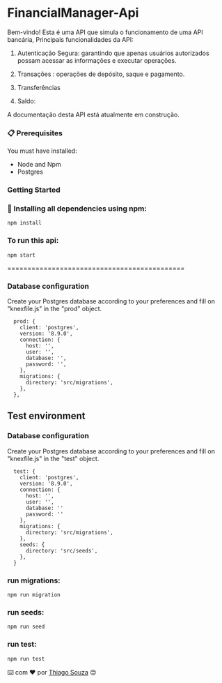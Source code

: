 # FinancialManager-Api

Bem-vindo! Esta é uma API que simula o funcionamento de uma API bancária, 
Principais funcionalidades da API:

1. Autenticação Segura: garantindo que apenas usuários autorizados possam acessar as informações e executar operações.

2. Transações : operações de depósito, saque e pagamento.

3. Transferências

4. Saldo:  

A documentação desta API está atualmente em construção.

### 📋 Prerequisites

You must have installed:
- Node and Npm
- Postgres

### Getting Started 

### 🔧 Installing all dependencies using npm:

```
npm install 
```

### To run this api:
```
npm start
```
============================================


###  Database configuration

Create your Postgres database according to your preferences and fill on "knexfile.js" in the "prod"
object.

```
  prod: {
    client: 'postgres',
    version: '8.9.0',
    connection: {
      host: '',
      user: '',
      database: '',
      password: '',
    },
    migrations: {
      directory: 'src/migrations',
    },
  },

```
## Test environment

### Database configuration

Create your Postgres database according to your preferences and fill on "knexfile.js" in the "test"
object.

```
  test: {
    client: 'postgres',
    version: '8.9.0',
    connection: {
      host: '',
      user: '', 
      database: ''
      password: ''
    },
    migrations: {
      directory: 'src/migrations',
    },
    seeds: {
      directory: 'src/seeds',
    },
  }
```
### run migrations:
```
npm run migration
```
### run seeds:
```
npm run seed
```
### run test:
```
npm run test
```


⌨️ com ❤️ por [Thiago Souza](https://github.com/Thiago88Code) 😊

